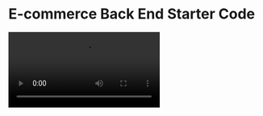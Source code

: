 # E-commerce Back End Starter Code

<video src="../../../Documents/zoom/2023-06-04%2015.25.36%20mike%20formico's%20zoom%20meeting/video1736108980.mp4" controls title="Title"></video>